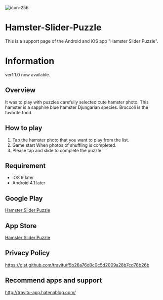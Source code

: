 ![icon-256](https://cloud.githubusercontent.com/assets/6576679/20866717/bf012b14-ba76-11e6-89dc-56d84463199e.png)

# Hamster-Slider-Puzzle
This is a support page of the Android and iOS app "Hamster Slider Puzzle".

# Information
ver1.1.0 now available.

## Overview

It was to play with puzzles carefully selected cute hamster photo.
This hamster is a sapphire blue hamster Djungarian species.
Broccoli is the favorite food.

## How to play
1. Tap the hamster photo that you want to play from the list.
2. Game start When photos of shuffling is completed.
3. Please tap and slide to complete the puzzle.

## Requirement
- iOS 9 later
- Android 4.1 later

## Google Play
<a href="https://play.google.com/store/apps/details?id=dev.travitu.hamsterpuzzle&hl=ja" target="_blank">Hamster Slider Puzzle</a>

## App Store
<a href="https://itunes.apple.com/us/app/hamster-slider-puzzle/id1084229162?l=ja&ls=1&mt=8" target="_blank">Hamster Slider Puzzle</a>

## Privacy Policy
https://gist.github.com/travitu/f5b26a76d0c0c5d2009a28b7cd78b26b

## Recommend apps and support
http://travitu-app.hatenablog.com/
